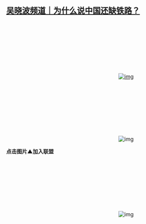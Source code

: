 <!--1737108948000-->
[吴晓波频道｜为什么说中国还缺铁路？](https://chinadigitaltimes.net/chinese/715150.html)
------

<p><a href="https://dwz.cn/waKz5ri6"><img decoding="async" src="data:image/svg+xml,%3Csvg%20xmlns='http://www.w3.org/2000/svg'%20viewBox='0%200%200%200'%3E%3C/svg%3E" alt="img" data-lazy-src="https://chinadigitaltimes.net/chinese/files/2025/01/post-715150-678a2a1a72680."><noscript><img decoding="async" src="https://chinadigitaltimes.net/chinese/files/2025/01/post-715150-678a2a1a72680." alt="img"></noscript></a></p><p><img decoding="async" src="data:image/svg+xml,%3Csvg%20xmlns='http://www.w3.org/2000/svg'%20viewBox='0%200%200%200'%3E%3C/svg%3E" alt="img" data-lazy-src="https://chinadigitaltimes.net/chinese/files/2025/01/post-715150-678a2a1a7c096.png"><noscript><img decoding="async" src="https://chinadigitaltimes.net/chinese/files/2025/01/post-715150-678a2a1a7c096.png" alt="img"></noscript></p><p><strong>点击图片▲加入联盟</strong></p><p><img decoding="async" src="data:image/svg+xml,%3Csvg%20xmlns='http://www.w3.org/2000/svg'%20viewBox='0%200%200%200'%3E%3C/svg%3E" alt="img" data-lazy-src="https://chinadigitaltimes.net/chinese/files/2025/01/post-715150-678a2a1a81f0d.png"><noscript><img decoding="async" src="https://chinadigitaltimes.net/chinese/files/2025/01/post-715150-678a2a1a81f0d.png" alt="img"></noscript></p>
